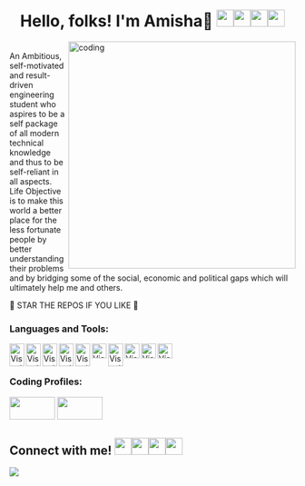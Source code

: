 
<h1 align="center">Hello, folks! I'm Amisha👋 <img src="https://emoji.slack-edge.com/T0172CCPGUW/party-blob/d7253707fa13e9ee.gif" width="30"/><img src="https://emoji.slack-edge.com/T0172CCPGUW/party-blob/d7253707fa13e9ee.gif" width="30"/><img src="https://emoji.slack-edge.com/T0172CCPGUW/party-blob/d7253707fa13e9ee.gif" width="30"/><img src="https://emoji.slack-edge.com/T0172CCPGUW/party-blob/d7253707fa13e9ee.gif" width="30"/></h1>



<img align="right" alt="coding" width="400" src="https://cdn.lowgif.com/full/9cb12f51dffbaaa6-character-typing-by-vincent-mokuenko-dribbble.gif">


</br>
An Ambitious, self-motivated and result-driven engineering student who aspires to be a self package of all modern technical knowledge and thus to be self-reliant in all aspects.
<br>
Life Objective is to make this world a better place for the less fortunate people by better understanding their problems and by bridging some of the social, economic and political gaps which will ultimately help me and others.






</br>

🌟 STAR THE REPOS IF YOU LIKE 🌟

<h3 align="left">Languages and Tools:</h3>

<img align="left" alt="Visual Studio Code" width="26px" src="https://tse2.mm.bing.net/th?id=OIP.apx9RV93xj_wDeJrYJ-exQHaIZ&pid=Api&P=0&h=180" width="40" height="40"/>
    <img align="left" alt="Visual Studio Code" width="26px"  src="https://tse2.mm.bing.net/th?id=OIP.MF5V_dkybUTcfzwHFh0VSwHaEO&pid=Api&P=0&h=180" width="40" height="40"/>
    <img align="left" alt="Visual Studio Code" width="26px" src="https://tse1.mm.bing.net/th?id=OIP.7wF76mX0WOm9KvCzd5JtGwHaEK&pid=Api&P=0&h=180" width="40" height="40"/>
    <img align="left" alt="Visual Studio Code" width="26px" src="https://tse1.mm.bing.net/th?id=OIP.nIOCFID1DJg3iMfAAscpRAHaHa&pid=Api&P=0&h=180" width="40" height="40"/>
    <img align="left" alt="Visual Studio Code" width="26px" src="https://tse2.mm.bing.net/th?id=OIP.sxgAuWLSIvPXh0cZ2bmQvgHaIj&pid=Api&P=0&h=180" width="40" height="40"/>
  <img align="left" alt="Visual Studio Code" width="26px" src="https://tse2.mm.bing.net/th?id=OIP.UE3xIEhjsGKNeKzIrD-wOAHaGv&pid=Api&P=0&h=180"/>
    <img align="left" alt="Visual Studio Code" width="26px" src="https://tse2.mm.bing.net/th?id=OIP.ER7BptIYd1UWXc7coSsdEAHaHa&pid=Api&P=0&h=180" width="40" height="40"/>
    <img align="left" alt="Visual Studio Code" width="26px" src="https://tse2.mm.bing.net/th?id=OIP.5Y5sc3cKItDAGvITEqCNygHaHa&pid=Api&P=0&h=180"/>
    <img align="left" alt="Visual Studio Code" width="26px" src="https://tse2.mm.bing.net/th?id=OIP.scZtKzM0T-sPYZxYBAJvRAHaIO&pid=Api&P=0&h=180"/>
<img align="left" alt="Visual Studio Code" width="26px" src="https://tse1.mm.bing.net/th?id=OIP.ORnlsvc38UKkWSEyDmZjggHaHa&pid=Api&P=0&h=180"/>

  <br/>
  <br/>





### Coding Profiles:

[<img src="https://media.geeksforgeeks.org/wp-content/uploads/20200716222246/Path-219.png"  height="40px" width="80px" />](https://auth.geeksforgeeks.org/user/amishaaa26501/practice) 
[<img src="https://tse2.mm.bing.net/th?id=OIP.oWiIFkqOXUhNT0xcBbLBagHaHa&pid=Api&P=0&h=180" height="40px" width="80px"/>](https://leetcode.com/amisha501/) 



<h2>Connect with me!  <img src="https://emoji.slack-edge.com/T0172CCPGUW/party-blob/d7253707fa13e9ee.gif" width="30"/><img src="https://emoji.slack-edge.com/T0172CCPGUW/party-blob/d7253707fa13e9ee.gif" width="30"/><img src="https://emoji.slack-edge.com/T0172CCPGUW/party-blob/d7253707fa13e9ee.gif" width="30"/><img src="https://emoji.slack-edge.com/T0172CCPGUW/party-blob/d7253707fa13e9ee.gif" width="30"/></h2>
 
[<img src="https://img.shields.io/badge/linkedin-%230077B5.svg?&style=for-the-badge&logo=linkedin&logoColor=white" />](https://www.linkedin.com/in/amisha-218819236/) 
